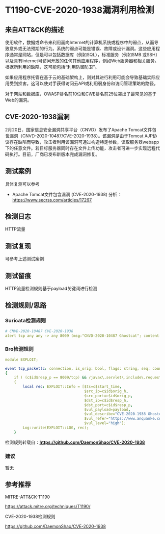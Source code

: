 # T1190-CVE-2020-1938漏洞利用检测

## 来自ATT&CK的描述

使用软件，数据或命令来利用面向Internet的计算机系统或程序中的弱点，从而导致意外或无法预期的行为。系统的弱点可能是错误、故障或设计漏洞。这些应用程序通常是网站，但是可以包括数据库（例如SQL），标准服务（例如SMB 或SSH）以及具有Internet可访问开放的任何其他应用程序，例如Web服务器和相关服务。根据所利用的缺陷，这可能包括“利用防御防卫”。

如果应用程序托管在基于云的基础架构上，则对其进行利用可能会导致基础实际应用受到损害。这可以使对手获得访问云API或利用弱身份和访问管理策略的路径。

对于网站和数据库，OWASP排名前10位和CWE排名前25位突出了最常见的基于Web的漏洞。

## CVE-2020-1938漏洞

2月20日，国家信息安全漏洞共享平台（CNVD）发布了Apache Tomcat文件包含漏洞（CNVD-2020-10487/CVE-2020-1938）。该漏洞是由于Tomcat AJP协议存在缺陷而导致，攻击者利用该漏洞可通过构造特定参数，读取服务器webapp下的任意文件。若目标服务器同时存在文件上传功能，攻击者可进一步实现远程代码执行。目前，厂商已发布新版本完成漏洞修复。

## 测试案例

具体复测可以参考

- Apache Tomcat文件包含漏洞 (CVE-2020-1938) 分析：<https://www.secrss.com/articles/17267>

## 检测日志

HTTP流量

## 测试复现

可参考上述测试案例

## 测试留痕

HTTP流量检测规则基于payload关键词进行检测

## 检测规则/思路

### Suricata检测规则

```yml
# CNVD-2020-10487 CVE-2020-1938
alert tcp any any -> any 8009 (msg:"CNVD-2020-10487 Ghostcat"; content:"javax|2e|servlet|2e|include|2e|request_uri"; content:"javax|2e|servlet|2e|include|2e|path_info"; content:"javax|2e|servlet|2e|include|2e|servlet_path"; reference:url,www.anquanke.com/post/id/199351; classtype:tomcat; sid:202002211; rev:1;)
```

### Bro检测规则

```yml
module EXPLOIT;

event tcp_packet(c: connection, is_orig: bool, flags: string, seq: count, ack: count, len: count, payload: string)
{
    if ( (c$id$resp_p == 8009/tcp) && /javax\.servlet\.include\.request_uri/ in payload && /javax\.servlet\.include\.path_info/ in payload && /javax\.servlet\.include\.servlet_path/ in payload)
    {
        local rec: EXPLOIT::Info = [$ts=c$start_time,
                                    $src_ip=c$id$orig_h,
                                    $src_port=c$id$orig_p,
                                    $dst_ip=c$id$resp_h,
                                    $dst_port=c$id$resp_p,
                                    $vul_payload=payload,
                                    $vul_describe="CVE-2020-1938 Ghostcat",
                                    $vul_refer="https://www.anquanke.com/post/id/199351",
                                    $vul_level="high"];
        Log::write(EXPLOIT::LOG, rec);
    }
```

检测规则转载自：**<https://github.com/DaemonShao/CVE-2020-1938>**

### 建议

暂无

## 参考推荐

MITRE-ATT&CK-T1190

<https://attack.mitre.org/techniques/T1190/>

CVE-2020-1938检测规则

<https://github.com/DaemonShao/CVE-2020-1938>
